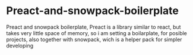 # Preact-and-snowpack-boilerplate
Preact and snowpack boilerplate, Preact is a library similar to react, but takes very little space of memory, so i am setting a boilarplate, for posible projects, also together with snowpack, wich is a helper pack for simpler developing
